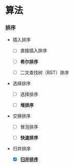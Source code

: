 # 算法

### 排序

- 插入排序

    - [ ] 直接插入排序
    
    - [ ] **希尔排序**
    
    - [ ] 二叉查找树（BST）排序

- 选择排序

    - [ ] 选择排序
    
    - [ ] **堆排序**

- 交换排序

    - [ ] 冒泡排序
    
    - [ ] **快速排序**

- 归并排序

    - [x] [**归并排序**](./sort/merge/README.md)
